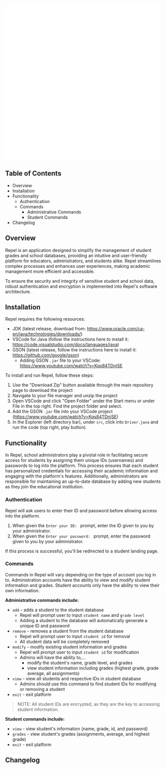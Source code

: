 ![ ](images/logo.png)

## Table of Contents

 - Overview
 - Installation
 - Functionality
	 - Authentication
	 - Commands
		 - Administrative Commands
		 - Student Commands
- Changelog

## Overview

Repel is an application designed to simplify the management of student grades and school databases, providing an intuitive and user-friendly platform for educators, administrators, and students alike. Repel streamlines complex processes and enhances user experiences, making academic management more efficient and accessible.

To ensure the security and integrity of sensitive student and school data, robust authentication and encryption is implemented into Repel's software architecture.

## Installation

Repel requires the following resources:

 - JDK (latest release, download from: https://www.oracle.com/ca-en/java/technologies/downloads/)
 - VSCode for Java (follow the instructions here to install it: https://code.visualstudio.com/docs/languages/java)
 - GSON (latest release, follow the instructions here to install it: https://github.com/google/gson)
	 - Adding GSON `.jar` file to your VSCode: https://www.youtube.com/watch?v=Kqs84TDnjSE

To install and run Repel, follow these steps:
1. Use the "Download Zip" button available through the main repository page to download the project
2. Navigate to your file manager and unzip the project
3. Open VSCode and click "Open Folder" under the Start menu or under File in the top right. Find the project folder and select.
4. Add the GSON `.jar` file into your VSCode project (https://www.youtube.com/watch?v=Kqs84TDnjSE)
5. In the Explorer (left directory bar), under `src`, click into `Driver.java` and run the code (top right, play button).

## Functionality

In Repel, school administrators play a pivotal role in facilitating secure access for students by assigning them unique IDs (usernames) and passwords to log into the platform. This process ensures that each student has personalized credentials for accessing their academic information and engaging with the platform's features. Additionally, administrators are responsible for maintaining an up-to-date database by adding new students as they join the educational institution.

### Authentication

Repel will ask users to enter their ID and password before allowing access into the platform.  
1. When given the `Enter your ID: ` prompt, enter the ID given to you by your administrator.
2. When given the `Enter your password: ` prompt, enter the password given to you by your administrator.

If this process is successful, you'll be redirected to a student landing page.

### Commands

Commands in Repel will vary depending on the type of account you log in to. Administration accounts have the ability to view and modify student information and grades. Student accounts only have the ability to view their own information.

**Administrative commands include:**

 - `add` - adds a student to the student database
	 - Repel will prompt user to input `student name` and `grade level`
	 - Adding a student to the database will automatically generate a unique ID and password
 - `remove` - removes a student from the student database
	 - Repel will prompt user to input `student id` for removal
	 - All student data will be completely removed
 - `modify` - modify existing student information and grades 
	 - Repel will prompt user to input `student id` for modification
	 - Admins will have the ability to,... 
		 - modify the student's name, grade level, and grades
		 - view student information including grades (highest grade, grade average, all assignments)
 - `view` - view all students and respective IDs in student database 
	 - Admins should use this command to find student IDs for modifying or removing a student
 - `exit` - exit platform

> NOTE: All student IDs are encrypted, as they are the key to accessing
> student information.

**Student commands include:**
- `view` - view student's information (name, grade, id, and password)
- `grades` - view student's grades (assignments, average, and highest grade)
- `exit` - exit platform

## Changelog